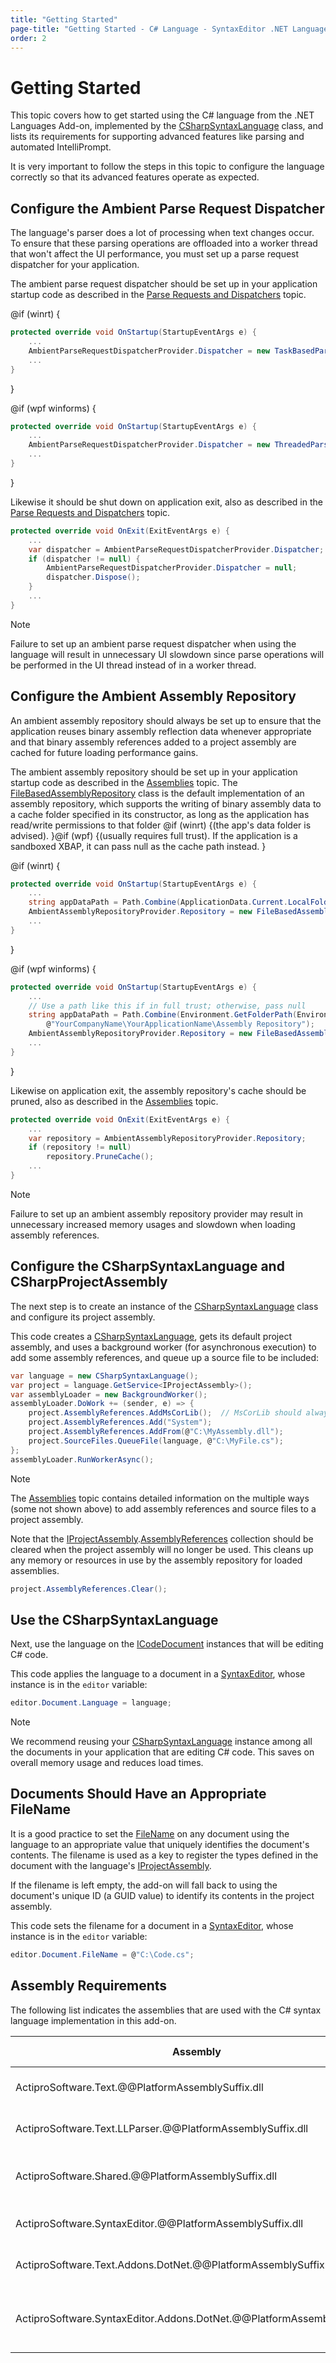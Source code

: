 ```yaml
---
title: "Getting Started"
page-title: "Getting Started - C# Language - SyntaxEditor .NET Languages Add-on"
order: 2
---
```

# Getting Started

This topic covers how to get started using the C# language from the .NET Languages Add-on, implemented by the [CSharpSyntaxLanguage](xref:ActiproSoftware.Text.Languages.CSharp.Implementation.CSharpSyntaxLanguage) class, and lists its requirements for supporting advanced features like parsing and automated IntelliPrompt.

It is very important to follow the steps in this topic to configure the language correctly so that its advanced features operate as expected.

## Configure the Ambient Parse Request Dispatcher

The language's parser does a lot of processing when text changes occur.  To ensure that these parsing operations are offloaded into a worker thread that won't affect the UI performance, you must set up a parse request dispatcher for your application.

The ambient parse request dispatcher should be set up in your application startup code as described in the [Parse Requests and Dispatchers](../../text-parsing/parsing/parse-requests-and-dispatchers.md) topic.

@if (winrt) {

```csharp
protected override void OnStartup(StartupEventArgs e) {
	...
	AmbientParseRequestDispatcherProvider.Dispatcher = new TaskBasedParseRequestDispatcher();
	...
}
```

}

@if (wpf winforms) {

```csharp
protected override void OnStartup(StartupEventArgs e) {
	...
	AmbientParseRequestDispatcherProvider.Dispatcher = new ThreadedParseRequestDispatcher();
	...
}
```

}

Likewise it should be shut down on application exit, also as described in the [Parse Requests and Dispatchers](../../text-parsing/parsing/parse-requests-and-dispatchers.md) topic.

```csharp
protected override void OnExit(ExitEventArgs e) {
	...
	var dispatcher = AmbientParseRequestDispatcherProvider.Dispatcher;
	if (dispatcher != null) {
		AmbientParseRequestDispatcherProvider.Dispatcher = null;
		dispatcher.Dispose();
	}
	...
}
```

> [!NOTE]
> Failure to set up an ambient parse request dispatcher when using the language will result in unnecessary UI slowdown since parse operations will be performed in the UI thread instead of in a worker thread.

## Configure the Ambient Assembly Repository

An ambient assembly repository should always be set up to ensure that the application reuses binary assembly reflection data whenever appropriate and that binary assembly references added to a project assembly are cached for future loading performance gains.

The ambient assembly repository should be set up in your application startup code as described in the [Assemblies](../assemblies.md) topic.  The [FileBasedAssemblyRepository](xref:ActiproSoftware.Text.Languages.DotNet.Reflection.Implementation.FileBasedAssemblyRepository) class is the default implementation of an assembly repository, which supports the writing of binary assembly data to a cache folder specified in its constructor, as long as the application has read/write permissions to that folder @if (winrt) {(the app's data folder is advised). }@if (wpf) {(usually requires full trust).  If the application is a sandboxed XBAP, it can pass null as the cache path instead. }

@if (winrt) {

```csharp
protected override void OnStartup(StartupEventArgs e) {
	...
	string appDataPath = Path.Combine(ApplicationData.Current.LocalFolder.Path, "Assembly Repository");
	AmbientAssemblyRepositoryProvider.Repository = new FileBasedAssemblyRepository(appDataPath);
	...
}
```

}

@if (wpf winforms) {

```csharp
protected override void OnStartup(StartupEventArgs e) {
	...
	// Use a path like this if in full trust; otherwise, pass null
	string appDataPath = Path.Combine(Environment.GetFolderPath(Environment.SpecialFolder.LocalApplicationData), 
		@"YourCompanyName\YourApplicationName\Assembly Repository");
	AmbientAssemblyRepositoryProvider.Repository = new FileBasedAssemblyRepository(appDataPath);
	...
}
```

}

Likewise on application exit, the assembly repository's cache should be pruned, also as described in the [Assemblies](../assemblies.md) topic.

```csharp
protected override void OnExit(ExitEventArgs e) {
	...
	var repository = AmbientAssemblyRepositoryProvider.Repository;
	if (repository != null)
		repository.PruneCache();
	...
}
```

> [!NOTE]
> Failure to set up an ambient assembly repository provider may result in unnecessary increased memory usages and slowdown when loading assembly references.

## Configure the CSharpSyntaxLanguage and CSharpProjectAssembly

The next step is to create an instance of the [CSharpSyntaxLanguage](xref:ActiproSoftware.Text.Languages.CSharp.Implementation.CSharpSyntaxLanguage) class and configure its project assembly.

This code creates a [CSharpSyntaxLanguage](xref:ActiproSoftware.Text.Languages.CSharp.Implementation.CSharpSyntaxLanguage), gets its default project assembly, and uses a background worker (for asynchronous execution) to add some assembly references, and queue up a source file to be included:

```csharp
var language = new CSharpSyntaxLanguage();
var project = language.GetService<IProjectAssembly>();
var assemblyLoader = new BackgroundWorker();
assemblyLoader.DoWork += (sender, e) => {
	project.AssemblyReferences.AddMsCorLib();  // MsCorLib should always be added at a minimum
	project.AssemblyReferences.Add("System");
	project.AssemblyReferences.AddFrom(@"C:\MyAssembly.dll");
	project.SourceFiles.QueueFile(language, @"C:\MyFile.cs");
};
assemblyLoader.RunWorkerAsync();
```

> [!NOTE]
> The [Assemblies](../assemblies.md) topic contains detailed information on the multiple ways (some not shown above) to add assembly references and source files to a project assembly.

Note that the [IProjectAssembly](xref:ActiproSoftware.Text.Languages.DotNet.Reflection.IProjectAssembly).[AssemblyReferences](xref:ActiproSoftware.Text.Languages.DotNet.Reflection.IProjectAssembly.AssemblyReferences) collection should be cleared when the project assembly will no longer be used.  This cleans up any memory or resources in use by the assembly repository for loaded assemblies.

```csharp
project.AssemblyReferences.Clear();
```

## Use the CSharpSyntaxLanguage

Next, use the language on the [ICodeDocument](xref:ActiproSoftware.Text.ICodeDocument) instances that will be editing C# code.

This code applies the language to a document in a [SyntaxEditor](xref:@ActiproUIRoot.Controls.SyntaxEditor.SyntaxEditor), whose instance is in the `editor` variable:

```csharp
editor.Document.Language = language;
```

> [!NOTE]
> We recommend reusing your [CSharpSyntaxLanguage](xref:ActiproSoftware.Text.Languages.CSharp.Implementation.CSharpSyntaxLanguage) instance among all the documents in your application that are editing C# code.  This saves on overall memory usage and reduces load times.

## Documents Should Have an Appropriate FileName

It is a good practice to set the [FileName](xref:ActiproSoftware.Text.ITextDocument.FileName) on any document using the language to an appropriate value that uniquely identifies the document's contents.  The filename is used as a key to register the types defined in the document with the language's [IProjectAssembly](xref:ActiproSoftware.Text.Languages.DotNet.Reflection.IProjectAssembly).

If the filename is left empty, the add-on will fall back to using the document's unique ID (a GUID value) to identify its contents in the project assembly.

This code sets the filename for a document in a [SyntaxEditor](xref:@ActiproUIRoot.Controls.SyntaxEditor.SyntaxEditor), whose instance is in the `editor` variable:

```csharp
editor.Document.FileName = @"C:\Code.cs";
```

## Assembly Requirements

The following list indicates the assemblies that are used with the C# syntax language implementation in this add-on.

| Assembly | Required | Author | Licensed With | Description |
|-----|-----|-----|-----|-----|
| ActiproSoftware.Text.@@PlatformAssemblySuffix.dll | Yes | Actipro | SyntaxEditor | Core text/parsing framework for SyntaxEditor |
| ActiproSoftware.Text.LLParser.@@PlatformAssemblySuffix.dll | Yes | Actipro | SyntaxEditor | LL parser framework implementation |
| ActiproSoftware.Shared.@@PlatformAssemblySuffix.dll | Yes | Actipro | SyntaxEditor | Core framework for all Actipro @@PlatformName controls |
| ActiproSoftware.SyntaxEditor.@@PlatformAssemblySuffix.dll | Yes | Actipro | SyntaxEditor | SyntaxEditor for @@PlatformName control |
| ActiproSoftware.Text.Addons.DotNet.@@PlatformAssemblySuffix.dll | Yes | Actipro | .NET Languages Add-on | Core text/parsing for the C# language |
| ActiproSoftware.SyntaxEditor.Addons.DotNet.@@PlatformAssemblySuffix.dll | Yes | Actipro | .NET Languages Add-on | SyntaxEditor for @@PlatformName advanced C# syntax language implementation |
